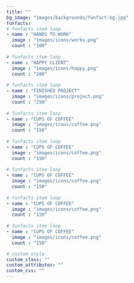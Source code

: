 ```yaml
---
title: ""
bg_image: "images/backgrounds/funfact-bg.jpg"
funfacts:
# funfacts item loop
- name : "HANDS TO WORK"
  image : "images/icons/works.png"
  count : "100"
  
# funfacts item loop
- name : "HAPPY CLIENT"
  image : "images/icons/happy.png"
  count : "200"
  
# funfacts item loop
- name : "FINISHED PROJECT"
  image : "images/icons/project.png"
  count : "250"
  
# funfacts item loop
- name : "CUPS OF COFFEE"
  image : "images/icons/coffee.png"
  count : "150"
  
# funfacts item loop
- name : "CUPS OF COFFEE"
  image : "images/icons/coffee.png"
  count : "150"
  
# funfacts item loop
- name : "CUPS OF COFFEE"
  image : "images/icons/coffee.png"
  count : "150"
  
# funfacts item loop
- name : "CUPS OF COFFEE"
  image : "images/icons/coffee.png"
  count : "150"
  
# funfacts item loop
- name : "CUPS OF COFFEE"
  image : "images/icons/coffee.png"
  count : "150"

# custom style
custom_class: "" 
custom_attributes: "" 
custom_css: ""
---
```

